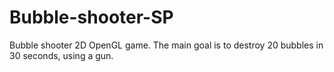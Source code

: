 # Bubble-shooter-SP
Bubble shooter 2D OpenGL game. The main goal is to destroy 20 bubbles in 30 seconds, using a gun.
